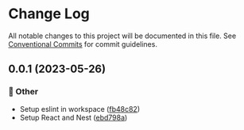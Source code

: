 # Change Log

All notable changes to this project will be documented in this file.
See [Conventional Commits](https://conventionalcommits.org) for commit guidelines.

## 0.0.1 (2023-05-26)

### :mega: Other

- Setup eslint in workspace ([fb48c82](https://github.com/andrew-tg-song/mood-select/commit/fb48c82a319cc964b7ead490ac49a92fd92ef452))
- Setup React and Nest ([ebd798a](https://github.com/andrew-tg-song/mood-select/commit/ebd798a5d32a06bbfb98ce0fd1a5dddbafb33f93))
